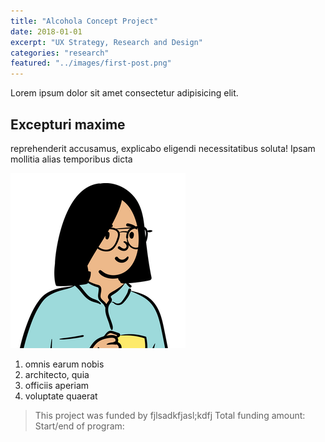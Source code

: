 ```yaml
---
title: "Alcohola Concept Project"
date: 2018-01-01
excerpt: "UX Strategy, Research and Design"
categories: "research"
featured: "../images/first-post.png"
---
```


Lorem ipsum dolor sit amet consectetur adipisicing elit.

## Excepturi maxime

reprehenderit accusamus, explicabo eligendi necessitatibus soluta! Ipsam mollitia alias temporibus dicta

![gatsby tutorial](../images/gatsby-tutorial.png)

1. omnis earum nobis
2. architecto, quia
3. officiis aperiam
4. voluptate quaerat

> This project was funded by fjlsadkfjasl;kdfj
> Total funding amount:
> Start/end of program:

